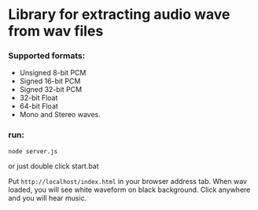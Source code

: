 # Library for extracting audio wave from wav files

### Supported formats:

- Unsigned 8-bit PCM
- Signed 16-bit PCM
- Signed 32-bit PCM
- 32-bit Float
- 64-bit Float
- Mono and Stereo waves.

### run:

```
node server.js
```

or just double click start.bat


Put `http://localhost/index.html` in your browser address tab.
When wav loaded, you will see white waveform on black background.
Click anywhere and you will hear music.
